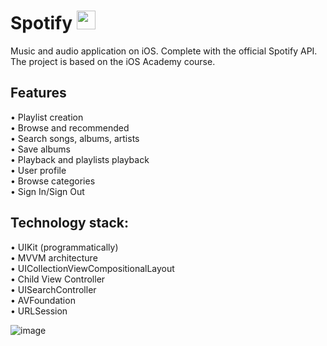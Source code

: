 # Spotify <img src="https://github.com/Harnashevich/Spotify/assets/84876109/51c3b8b7-11e2-4fed-aafe-74def9c0c206" width="30" height="30">

Music and audio application on iOS. Complete with the official Spotify API.<br />
The project is based on the iOS Academy course.

## Features

• Playlist сreation<br />
• Browse and recommended<br />
• Search songs, albums, artists<br />
• Save albums<br />
• Playback and playlists playback<br />
• User profile<br />
• Browse categories<br />
• Sign In/Sign Out<br />

## Technology stack:

• UIKit (programmatically)<br />
• MVVM architecture<br />
• UICollectionViewCompositionalLayout<br />
• Child View Controller<br />
• UISearchController<br />
• AVFoundation<br />
• URLSession<br />

![image](https://github.com/Harnashevich/Spotify/assets/84876109/fd49b9ea-7a3d-434d-8d4c-1556d6fafdb7)
